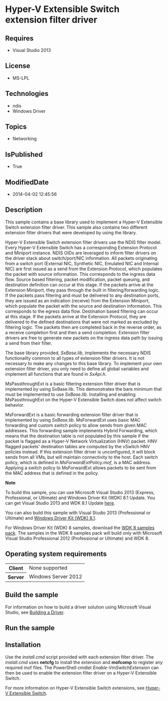 # Hyper-V Extensible Switch extension filter driver
## Requires
* Visual Studio 2013
## License
* MS-LPL
## Technologies
* ndis
* Windows Driver
## Topics
* Networking
## IsPublished
* True
## ModifiedDate
* 2014-04-02 12:45:56
## Description

<div id="mainSection">
<p>This sample contains a base library used to implement a Hyper-V Extensible Switch extension filter driver. This sample also contains two different extension filter drivers that were developed by using the library.
</p>
<p>Hyper-V Extensible Switch extension filter drivers use the NDIS filter model. Every Hyper-V Extensible Switch has a corresponding Extension Protocol and Miniport instance. NDIS OIDs are leveraged to inform filter drivers on the driver stack about switch/port/NIC
 information. All packets originating from a switch port (External NIC, Synthetic NIC, Emulated NIC and Internal NIC) are first issued as a send from the Extension Protocol, which populates the packet with source information. This corresponds to the ingress
 data flow. Source based filtering, packet modification, packet queuing, and destination definition can occur at this stage. If the packets arrive at the Extension Miniport, they pass through the built in filtering/forwarding logic. If the packets pass filtering
 and must be delivered to any destination ports, they are issued as an indication (receive) from the Extension Miniport, which populate the packet with the source and destination information. This corresponds to the egress data flow. Destination based filtering
 can occur at this stage. If the packets arrive at the Extension Protocol, they are delivered to the defined destinations that were not marked as excluded by filtering logic. The packets then are completed back in the reverse order, as a receive completion
 first and then a send completion. Extension filter drivers are free to generate new packets on the ingress data path by issuing a send from their filter.
</p>
<p>The base library provided, <i>SxBase.lib</i>, implements the necessary NDIS functionality common to all types of extension filter drivers. It is not necessary to make any changes to this base library. To implement your own extension filter driver, you only
 need to define all global variables and implement all functions that are found in
<i>SxApi.h</i>.</p>
<p>MsPassthroughExt is a basic filtering extension filter driver that is implemented by using SxBase.lib. This demonstrates the bare minimum that must be implemented to use
<i>SxBase.lib</i>. Installing and enabling MsPassthroughExt on the Hyper-V Extensible Switch does not affect switch behavior.
</p>
<p>MsForwardExt is a basic forwarding extension filter driver that is implemented by using
<i>SxBase.lib</i>. MsForwardExt uses basic MAC forwarding and custom switch policy to allow sends from given MAC addresses. This forwarding sample implements Hybrid Forwarding, which means that the destination table is not populated by this sample if the packet
 is flagged as a Hyper-V Network Virtualization (HNV) packet. HNV flagged packets' destination tables are computed by the vSwitch HNV policies instead. If this extension filter driver is unconfigured, it will block sends from all VMs, but will maintain connectivity
 to the host. Each switch policy, which is defined in <i>MsForwardExtPolicy.mof</i>, is a MAC address. Applying a switch policy to MsForwardExt allows packets to be sent from the MAC address that is defined in the policy.</p>
<p class="note"><b>Note</b>&nbsp;&nbsp;</p>
<p class="note">To build this sample, you can use Microsoft Visual Studio&nbsp;2013 (Express, Professional, or Ultimate) and Windows Driver Kit (WDK)&nbsp;8.1 Update. You can get Visual Studio&nbsp;2013 and WDK&nbsp;8.1 Update
<a href="http://go.microsoft.com/fwlink/p/?LInkID=239721">here</a>.</p>
<p class="note">You can also build this sample with Visual Studio&nbsp;2013 (Professional or Ultimate) and
<a href="http://go.microsoft.com/fwlink/p/?LInkID=391348">Windows Driver Kit (WDK)&nbsp;8.1</a>.</p>
<p class="note">For Windows Driver Kit (WDK)&nbsp;8 samples, download the <a href=" http://go.microsoft.com/fwlink/?LinkId=317090">
WDK&nbsp;8 samples pack</a>. The samples in the WDK&nbsp;8 samples pack will build only with Microsoft Visual Studio Professional&nbsp;2012 (Professional or Ultimate) and WDK&nbsp;8.</p>
<p></p>
<h2>Operating system requirements</h2>
<table>
<tbody>
<tr>
<th>Client</th>
<td><dt>None supported </dt></td>
</tr>
<tr>
<th>Server</th>
<td><dt>Windows Server&nbsp;2012 </dt></td>
</tr>
</tbody>
</table>
<h2>Build the sample</h2>
<p>For information on how to build a driver solution using Microsoft Visual Studio, see
<a href="http://msdn.microsoft.com/en-us/library/windows/hardware/ff554644">Building a Driver</a>.</p>
<h2>Run the sample</h2>
<h2><a id="Installation"></a><a id="installation"></a><a id="INSTALLATION"></a>Installation</h2>
<p>Use the<i> install.cmd</i> script provided with each extension filter driver. The
<i>install.cmd</i> uses <b>netcfg</b> to install the extension and <b>mofcomp</b> to register any required mof files. The PowerShell cmdlet
<i>Enable-VmSwitchExtension</i> can then be used to enable the extension filter driver on a Hyper-V Extensible Switch.</p>
<p>For more information on Hyper-V Extensible Switch extensions, see <a href="http://msdn.microsoft.com/en-us/library/windows/hardware/hh598161">
Hyper-V Extensible Switch</a>.</p>
</div>
